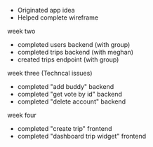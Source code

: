 - Originated app idea
- Helped complete wireframe


week two
- completed users backend (with group)
- completed trips backend (with meghan)
- created trips endpoint (with group)

 week three (Techncal issues)
 - completed "add buddy" backend
 - completed "get vote by id" backend
 - completed "delete account" backend

 week four
 - completed "create trip" frontend
 - completed "dashboard trip widget" frontend
